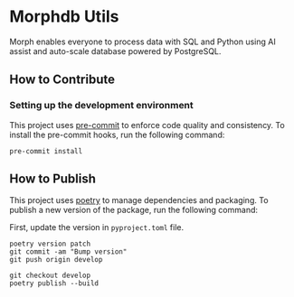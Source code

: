 # Morphdb Utils

Morph enables everyone to process data with SQL and Python using AI assist and auto-scale database powered by PostgreSQL.

## How to Contribute

### Setting up the development environment

This project uses [pre-commit](https://pre-commit.com/) to enforce code quality and consistency. To install the pre-commit hooks, run the following command:

```shell
pre-commit install
```

## How to Publish

This project uses [poetry](https://python-poetry.org/) to manage dependencies and packaging. To publish a new version of the package, run the following command:

First, update the version in `pyproject.toml` file.

```shell
poetry version patch
git commit -am "Bump version"
git push origin develop
```

```shell
git checkout develop
poetry publish --build
```
